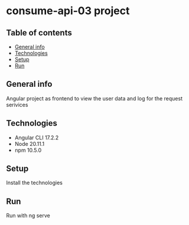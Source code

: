 # consume-api-03 project

 

## Table of contents
* [General info](#general-info)
* [Technologies](#technologies)
* [Setup](#setup)
* [Run](#run)

## General info
Angular project as frontend to view the user data and log for the request serivices

## Technologies
* Angular CLI 17.2.2
* Node 20.11.1
* npm 10.5.0

## Setup
Install the technologies

## Run
Run with ng serve



